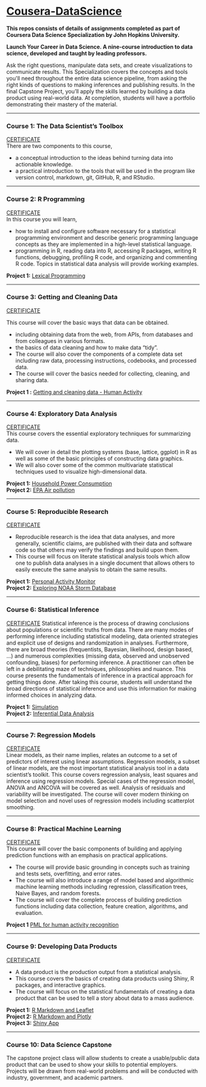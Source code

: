 # [Cousera-DataScience](https://www.coursera.org/specializations/jhu-data-science)
**This repos consists of details of assignments completed as part of Coursera Data Science Specialization by John Hopkins University.**

**Launch Your Career in Data Science. A nine-course introduction to data science, developed and taught by leading professors.**

Ask the right questions, manipulate data sets, and create visualizations to communicate results. This Specialization covers the concepts and tools you'll need throughout the entire data science pipeline, from asking the right kinds of questions to making inferences and publishing results. In the final Capstone Project, you’ll apply the skills learned by building a data product using real-world data. At completion, students will have a portfolio demonstrating their mastery of the material.  

---

### Course 1: The Data Scientist’s Toolbox
[CERTIFICATE](https://www.coursera.org/account/accomplishments/certificate/7QBNK95Q5RAC)  
There are two components to this course,
* a conceptual introduction to the ideas behind turning data into actionable knowledge.
* a practical introduction to the tools that will be used in the program like version control, markdown, git, GitHub, R, and RStudio.

---

### Course 2:  R Programming
[CERTIFICATE](https://www.coursera.org/account/accomplishments/certificate/GYYYQ9R6W7EB)  
In this course you will learn,
* how to install and configure software necessary for a statistical programming environment and describe generic programming language concepts as they are implemented in a high-level statistical language.
* programming in R, reading data into R, accessing R packages, writing R functions, debugging, profiling R code, and organizing and commenting R code. Topics in statistical data analysis will provide working examples.

**Project 1:** [Lexical Programming](CourseraRProgramming-LexicalProgramming)

---

### Course 3: Getting and Cleaning Data
[CERTIFICATE](https://www.coursera.org/account/accomplishments/certificate/KU4VBSTETK9X)

This course will cover the basic ways that data can be obtained.
* including obtaining data from the web, from APIs, from databases and from colleagues in various formats.
* the basics of data cleaning and how to make data “tidy”.
* The course will also cover the components of a complete data set including raw data, processing instructions, codebooks, and processed data.
* The course will cover the basics needed for collecting, cleaning, and sharing data.

**Project 1 :** [Getting and cleaning data - Human Activity](CourseraGDC-HumanActivityRecognition)

---
### Course 4: Exploratory Data Analysis
[CERTIFICATE](https://www.coursera.org/account/accomplishments/certificate/FSBJBL8XKVM9)  
This course covers the essential exploratory techniques for summarizing data.
* We will cover in detail the plotting systems (base, lattice, ggplot) in R as well as some of the basic principles of constructing data graphics.
* We will also cover some of the common multivariate statistical techniques used to visualize high-dimensional data.

**Project 1:** [Household Power Consumption](https://github.com/arnarejo/CourseraEDA-HouseholdPowerConsumption)  
**Project 2:** [EPA Air pollution ](https://github.com/arnarejo/CourseraEDA--EPAAirPollution)

---

### Course 5: Reproducible Research
[CERTIFICATE](https://www.coursera.org/account/accomplishments/certificate/M3KRYMRY6EJM)
* Reproducible research is the idea that data analyses, and more generally, scientific claims, are published with their data and software code so that others may verify the findings and build upon them.
* This course will focus on literate statistical analysis tools which allow one to publish data analyses in a single document that allows others to easily execute the same analysis to obtain the same results.

**Project 1:** [Personal Activity Monitor](https://github.com/arnarejo/CourseraRR-PersonalActivityMonitor)  
**Project 2:** [Exploring NOAA Storm Database](https://github.com/arnarejo/CourseraRR-StormData)

---

### Course 6: Statistical Inference
[CERTIFICATE](https://www.coursera.org/account/accomplishments/certificate/8Q7PK4FVJL57)
Statistical inference is the process of drawing conclusions about populations or scientific truths from data. There are many modes of performing inference including statistical modeling, data oriented strategies and explicit use of designs and randomization in analyses. Furthermore, there are broad theories (frequentists, Bayesian, likelihood, design based, …) and numerous complexities (missing data, observed and unobserved confounding, biases) for performing inference. A practitioner can often be left in a debilitating maze of techniques, philosophies and nuance. This course presents the fundamentals of inference in a practical approach for getting things done. After taking this course, students will understand the broad directions of statistical inference and use this information for making informed choices in analyzing data.

**Project 1:** [Simulation](https://github.com/arnarejo/CourseraSI-Simulation)  
**Project 2:** [Inferential Data Analysis](https://github.com/arnarejo/CourseraSI-InferentialDataAnalysis)

---

### Course 7: Regression Models
[CERTIFICATE](https://www.coursera.org/account/accomplishments/certificate/TF9TP6GHNN9U)  
Linear models, as their name implies, relates an outcome to a set of predictors of interest using linear assumptions. Regression models, a subset of linear models, are the most important statistical analysis tool in a data scientist’s toolkit. This course covers regression analysis, least squares and inference using regression models. Special cases of the regression model, ANOVA and ANCOVA will be covered as well. Analysis of residuals and variability will be investigated. The course will cover modern thinking on model selection and novel uses of regression models including scatterplot smoothing.

---

### Course 8: Practical Machine Learning  
[CERTIFICATE](https://www.coursera.org/account/accomplishments/certificate/FTQHTDECYVMU)  
This course will cover the basic components of building and applying prediction functions with an emphasis on practical applications.
* The course will provide basic grounding in concepts such as training and tests sets, overfitting, and error rates.
* The course will also introduce a range of model based and algorithmic machine learning methods including regression, classification trees, Naive Bayes, and random forests.
* The course will cover the complete process of building prediction functions including data collection, feature creation, algorithms, and evaluation.

**Project 1** [PML for human activity recognition](https://github.com/arnarejo/CourseraPML-HumanActivityRecognition)

---

### Course 9: Developing Data Products
[CERTIFICATE](https://www.coursera.org/account/accomplishments/certificate/LA8QQXW4HVUM)  
* A data product is the production output from a statistical analysis.
* This course covers the basics of creating data products using Shiny, R packages, and interactive graphics.
* The course will focus on the statistical fundamentals of creating a data product that can be used to tell a story about data to a mass audience.

**Project 1:** [R Markdown and Leaflet](https://github.com/arnarejo/CourseraDS-Leaflet)  
**Project 2:** [R Markdown and Plotly](https://github.com/arnarejo/CourseraDS-plotly)  
**Project 3:** [Shiny App](https://github.com/arnarejo/CourseraDS-ShinyApp)  

---

### Course 10: Data Science Capstone
The capstone project class will allow students to create a usable/public data product that can be used to show your skills to potential employers. Projects will be drawn from real-world problems and will be conducted with industry, government, and academic partners.
